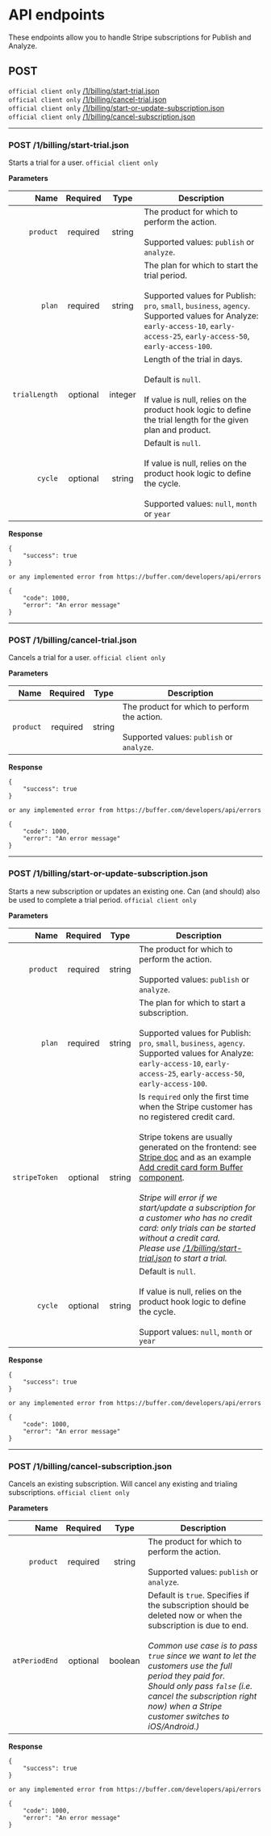 # API endpoints

These endpoints allow you to handle Stripe subscriptions for Publish and Analyze.

## POST
`official client only` [/1/billing/start-trial.json](#post-1billingstart-trialjson) <br/>
`official client only` [/1/billing/cancel-trial.json](#post-1billingcancel-trialjson) <br/>
`official client only` [/1/billing/start-or-update-subscription.json](#post-1billingstart-or-update-subscriptionjson) <br/>
`official client only` [/1/billing/cancel-subscription.json](#post-1billingcancel-subscriptionjson) <br/>
___

### POST /1/billing/start-trial.json
Starts a trial for a user. `official client only`

**Parameters**

|          Name | Required |  Type   | Description                                                                                                                                                           |
| -------------:|:--------:|:-------:| --------------------------------------------------------------------------------------------------------------------------------------------------------------------- |
|     `product` | required | string  | The product for which to perform the action. <br/><br/> Supported values: `publish` or `analyze`.                                                                     |
|        `plan` | required | string  | The plan for which to start the trial period. <br/><br/> Supported values for Publish: `pro`, `small`, `business`, `agency`.  <br/>Supported values for Analyze: `early-access-10`, `early-access-25`, `early-access-50`, `early-access-100`. |
| `trialLength` | optional | integer | Length of the trial in days. <br/><br/>Default is `null`. <br/><br/>If value is null, relies on the product hook logic to define the trial length for the given plan and product.                    |
|       `cycle` | optional | string  | Default is `null`. <br/><br/>If value is null, relies on the product hook logic to define the cycle. <br/><br/> Supported values: `null`, `month` or `year`          |

**Response**

```
{
    "success": true
}

or any implemented error from https://buffer.com/developers/api/errors

{
    "code": 1000,
    "error": "An error message"
}
```
___

### POST /1/billing/cancel-trial.json
Cancels a trial for a user. `official client only`

**Parameters**

|          Name | Required |  Type   | Description                                                                                                                                                         |
| -------------:|:--------:|:-------:| ------------------------------------------------------------------------------------------------------------------------------------------------------------------- |
|     `product` | required | string  | The product for which to perform the action. <br/><br/> Supported values: `publish` or `analyze`.                                                                   |

**Response**

```
{
    "success": true
}

or any implemented error from https://buffer.com/developers/api/errors

{
    "code": 1000,
    "error": "An error message"
}
```
___

### POST /1/billing/start-or-update-subscription.json
Starts a new subscription or updates an existing one. Can (and should) also be used to complete a trial period. `official client only`

**Parameters**

|          Name | Required |   Type  | Description                                                                                                                                                         |
| -------------:|:--------:|:-------:| ------------------------------------------------------------------------------------------------------------------------------------------------------------------- |
|     `product` | required | string  | The product for which to perform the action. <br/><br/> Supported values: `publish` or `analyze`.                                                                   |
|        `plan` | required | string  | The plan for which to start a subscription. <br/><br/> Supported values for Publish: `pro`, `small`, `business`, `agency`.  <br/>Supported values for Analyze: `early-access-10`, `early-access-25`, `early-access-50`, `early-access-100`. |
| `stripeToken` | optional | string | Is `required` only the first time when the Stripe customer has no registered credit card. <br/><br/>Stripe tokens are usually generated on the frontend: see [Stripe doc](https://stripe.com/docs/stripe-js/elements/quickstart#create-token) and as an example [Add credit card form Buffer component](https://github.com/bufferapp/buffer-web/blob/master/app/webroot/js/creditCard/components/addCreditCardForm.jsx).<br/><br/>*Stripe will error if we start/update a subscription for a customer who has no credit card: only trials can be started without a credit card.*  <br/> *Please use [/1/billing/start-trial.json](#post-1billingstart-trialjson) to start a trial.*|
|       `cycle` | optional | string | Default is `null`. <br/><br/>If value is null, relies on the product hook logic to define the cycle. <br/><br/> Support values: `null`, `month` or `year`          |

**Response**

```
{
    "success": true
}

or any implemented error from https://buffer.com/developers/api/errors

{
    "code": 1000,
    "error": "An error message"
}
```
___

### POST /1/billing/cancel-subscription.json
Cancels an existing subscription. Will cancel any existing and trialing subscriptions. `official client only`

**Parameters**

|          Name | Required |  Type   | Description                                                                                                                                                         |
| -------------:|:--------:|:-------:| ------------------------------------------------------------------------------------------------------------------------------------------------------------------- |
|     `product` | required | string  | The product for which to perform the action. <br/><br/> Supported values: `publish` or `analyze`.                                                                   |
| `atPeriodEnd` | optional | boolean | Default is `true`. Specifies if the subscription should be deleted now or when the subscription is due to end. <br/><br/> *Common use case is to pass `true` since we want to let the customers use the full period they paid for.* <br/>*Should only pass `false` (i.e. cancel the subscription right now) when a Stripe customer switches to iOS/Android.)* |

**Response**

```
{
    "success": true
}

or any implemented error from https://buffer.com/developers/api/errors

{
    "code": 1000,
    "error": "An error message"
}
```
